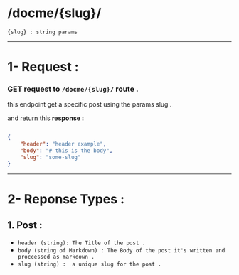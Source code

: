 # /docme/{slug}/

`{slug} : string params` 
<hr/>

# 1- Request :  

### GET request to `/docme/{slug}/` route .

this endpoint get a specific post using the params slug .<br/>


and return this **response :**

```json

{
    "header": "header example",
    "body": "# this is the body",
    "slug": "some-slug"
}
```
<hr/>

# 2- Reponse Types : 

## 1. Post : 
- `header (string): The Title of the post .`
- `body (string of Markdown) : The Body of the post it's written and proccessed as markdown .`
- `slug (string) :  a unique slug for the post .`
